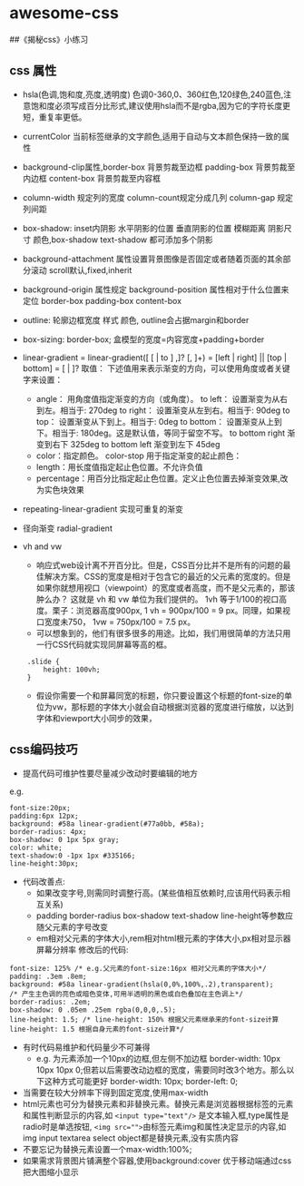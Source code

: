 # awesome-css

##《揭秘css》小练习

## css 属性
 * hsla(色调,饱和度,亮度,透明度) 色调0-360,0、360红色,120绿色,240蓝色,注意饱和度必须写成百分比形式,建议使用hsla而不是rgba,因为它的字符长度更短，重复率更低。
 * currentColor 当前标签继承的文字颜色,适用于自动与文本颜色保持一致的属性
 * background-clip属性,border-box 背景剪裁至边框 padding-box 背景剪裁至内边框 content-box 背景剪裁至内容框
 * column-width 规定列的宽度 column-count规定分成几列 column-gap 规定列间距
 * box-shadow: inset内阴影 水平阴影的位置 垂直阴影的位置 模糊距离 阴影尺寸 颜色,box-shadow text-shadow 都可添加多个阴影
 * background-attachment 属性设置背景图像是否固定或者随着页面的其余部分滚动 scroll默认,fixed,inherit
 * background-origin 属性规定 background-position 属性相对于什么位置来定位 border-box padding-box content-box
 * outline: 轮廓边框宽度 样式 颜色, outline会占据margin和border
 * box-sizing: border-box; 盒模型的宽度=内容宽度+padding+border

 * linear-gradient = linear-gradient([ [ <angle> | to <side-or-corner> ] ,]? <color-stop>[, <color-stop>]+)
   <side-or-corner> = [left | right] || [top | bottom]
   <color-stop> = <color> [ <length> | <percentage> ]?
   取值：
   下述值用来表示渐变的方向，可以使用角度或者关键字来设置：
   * angle：
   用角度值指定渐变的方向（或角度）。
   to left：
   设置渐变为从右到左。相当于: 270deg
   to right：
   设置渐变从左到右。相当于: 90deg
   to top：
   设置渐变从下到上。相当于: 0deg
   to bottom：
   设置渐变从上到下。相当于: 180deg。这是默认值，等同于留空不写。
   to bottom right 
   渐变到右下 325deg
   to bottom left 
   渐变到左下 45deg 
   * color：指定颜色。
    color-stop 用于指定渐变的起止颜色：
   * length：用长度值指定起止色位置。不允许负值
   * percentage：用百分比指定起止色位置。定义止色位置去掉渐变效果,改为实色块效果
 * repeating-linear-gradient 实现可重复的渐变
 * 径向渐变 radial-gradient 
 * vh and vw
   * 响应式web设计离不开百分比。但是，CSS百分比并不是所有的问题的最佳解决方案。CSS的宽度是相对于包含它的最近的父元素的宽度的。但是如果你就想用视口（viewpoint）的宽度或者高度，而不是父元素的，那该肿么办？ 这就是 vh 和 vw 单位为我们提供的。
   1vh 等于1/100的视口高度。栗子：浏览器高度900px, 1 vh = 900px/100 = 9 px。同理，如果视口宽度未750， 1vw = 750px/100 = 7.5 px。
   * 可以想象到的，他们有很多很多的用途。比如，我们用很简单的方法只用一行CSS代码就实现同屏幕等高的框。
   
   ```
    .slide {
        height: 100vh;
    }
    ```
    
   * 假设你需要一个和屏幕同宽的标题，你只要设置这个标题的font-size的单位为vw，那标题的字体大小就会自动根据浏览器的宽度进行缩放，以达到字体和viewport大小同步的效果，

## css编码技巧
 * 提高代码可维护性要尽量减少改动时要编辑的地方
  
  e.g.
  
 ```
 font-size:20px;
 padding:6px 12px;
 background: #58a linear-gradient(#77a0bb, #58a);
 border-radius: 4px;
 box-shadow: 0 1px 5px gray;
 color: white;
 text-shadow:0 -1px 1px #335166;
 line-height:30px;
 ```
 
 * 代码改善点:
   * 如果改变字号,则需同时调整行高。(某些值相互依赖时,应该用代码表示相互关系)
   * padding border-radius box-shadow text-shadow line-height等参数应随父元素的字号改变
   * em相对父元素的字体大小,rem相对html根元素的字体大小,px相对显示器屏幕分辨率
 修改后的代码:
 
 ```
 font-size: 125% /* e.g.父元素的font-size:16px 相对父元素的字体大小*/
 padding: .3em .8em;
 background: #58a linear-gradient(hsla(0,0%,100%,.2),transparent); 
 /* 产生主色调的亮色或暗色变体,可用半透明的黑色或白色叠加在主色调上*/
 border-radius: .2em;
 box-shadow: 0 .05em .25em rgba(0,0,0,.5);
 line-height: 1.5; /* line-height: 150% 根据父元素继承来的font-size计算 line-height: 1.5 根据自身元素的font-size计算*/
 ```
 
 * 有时代码易维护和代码量少不可兼得
   * e.g. 为元素添加一个10px的边框,但左侧不加边框 border-width: 10px 10px 10px 0;但若以后需要改动边框的宽度，需要同时改3个地方。那么以下这种方式可能更好 border-width: 10px; border-left: 0;
 * 当需要在较大分辨率下得到固定宽度,使用max-width
 * html元素也可分为替换元素和非替换元素。替换元素是浏览器根据标签的元素和属性判断显示的内容,如 `<input type="text"/>` 是文本输入框,type属性是radio时是单选按钮, `<img src="">`由标签元素img和属性决定显示的内容,如img input textarea select object都是替换元素,没有实质内容
 * 不要忘记为替换元素设置一个max-width:100%;
 * 如果需求背景图片铺满整个容器,使用background:cover 优于移动端通过css把大图缩小显示
